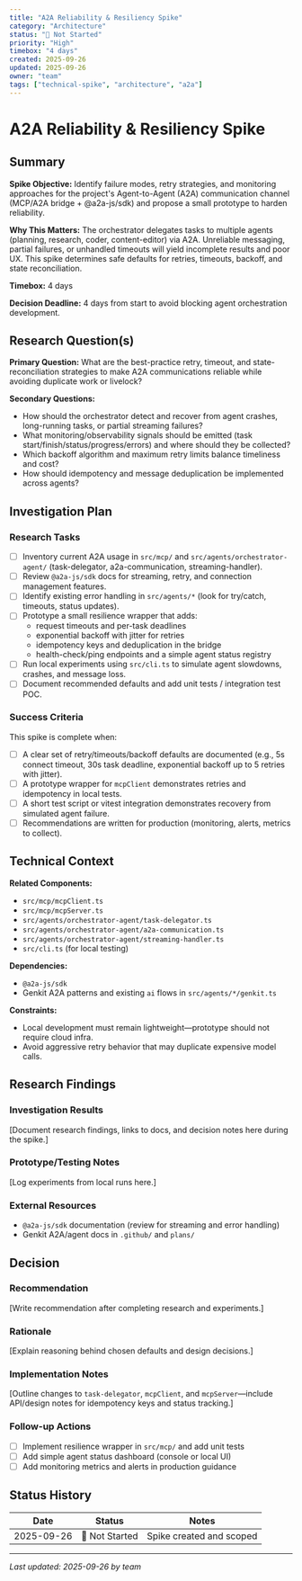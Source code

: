 ```yaml
---
title: "A2A Reliability & Resiliency Spike"
category: "Architecture"
status: "🔴 Not Started"
priority: "High"
timebox: "4 days"
created: 2025-09-26
updated: 2025-09-26
owner: "team"
tags: ["technical-spike", "architecture", "a2a"]
---
```


# A2A Reliability & Resiliency Spike

## Summary

**Spike Objective:** Identify failure modes, retry strategies, and monitoring approaches for the project's Agent-to-Agent (A2A) communication channel (MCP/A2A bridge + @a2a-js/sdk) and propose a small prototype to harden reliability.

**Why This Matters:** The orchestrator delegates tasks to multiple agents (planning, research, coder, content-editor) via A2A. Unreliable messaging, partial failures, or unhandled timeouts will yield incomplete results and poor UX. This spike determines safe defaults for retries, timeouts, backoff, and state reconciliation.

**Timebox:** 4 days

**Decision Deadline:** 4 days from start to avoid blocking agent orchestration development.

## Research Question(s)

**Primary Question:** What are the best-practice retry, timeout, and state-reconciliation strategies to make A2A communications reliable while avoiding duplicate work or livelock?

**Secondary Questions:**

- How should the orchestrator detect and recover from agent crashes, long-running tasks, or partial streaming failures?
- What monitoring/observability signals should be emitted (task start/finish/status/progress/errors) and where should they be collected?
- Which backoff algorithm and maximum retry limits balance timeliness and cost?
- How should idempotency and message deduplication be implemented across agents?

## Investigation Plan

### Research Tasks

- [ ] Inventory current A2A usage in `src/mcp/` and `src/agents/orchestrator-agent/` (task-delegator, a2a-communication, streaming-handler).
- [ ] Review `@a2a-js/sdk` docs for streaming, retry, and connection management features.
- [ ] Identify existing error handling in `src/agents/*` (look for try/catch, timeouts, status updates).
- [ ] Prototype a small resilience wrapper that adds:
  - request timeouts and per-task deadlines
  - exponential backoff with jitter for retries
  - idempotency keys and deduplication in the bridge
  - health-check/ping endpoints and a simple agent status registry
- [ ] Run local experiments using `src/cli.ts` to simulate agent slowdowns, crashes, and message loss.
- [ ] Document recommended defaults and add unit tests / integration test POC.

### Success Criteria

This spike is complete when:

- [ ] A clear set of retry/timeouts/backoff defaults are documented (e.g., 5s connect timeout, 30s task deadline, exponential backoff up to 5 retries with jitter).
- [ ] A prototype wrapper for `mcpClient` demonstrates retries and idempotency in local tests.
- [ ] A short test script or vitest integration demonstrates recovery from simulated agent failure.
- [ ] Recommendations are written for production (monitoring, alerts, metrics to collect).

## Technical Context

**Related Components:**
- `src/mcp/mcpClient.ts`
- `src/mcp/mcpServer.ts`
- `src/agents/orchestrator-agent/task-delegator.ts`
- `src/agents/orchestrator-agent/a2a-communication.ts`
- `src/agents/orchestrator-agent/streaming-handler.ts`
- `src/cli.ts` (for local testing)

**Dependencies:**
- `@a2a-js/sdk`
- Genkit A2A patterns and existing `ai` flows in `src/agents/*/genkit.ts`

**Constraints:**
- Local development must remain lightweight—prototype should not require cloud infra.
- Avoid aggressive retry behavior that may duplicate expensive model calls.

## Research Findings

### Investigation Results

[Document research findings, links to docs, and decision notes here during the spike.]

### Prototype/Testing Notes

[Log experiments from local runs here.]

### External Resources

- `@a2a-js/sdk` documentation (review for streaming and error handling)
- Genkit A2A/agent docs in `.github/` and `plans/`

## Decision

### Recommendation

[Write recommendation after completing research and experiments.]

### Rationale

[Explain reasoning behind chosen defaults and design decisions.]

### Implementation Notes

[Outline changes to `task-delegator`, `mcpClient`, and `mcpServer`—include API/design notes for idempotency keys and status tracking.]

### Follow-up Actions

- [ ] Implement resilience wrapper in `src/mcp/` and add unit tests
- [ ] Add simple agent status dashboard (console or local UI)
- [ ] Add monitoring metrics and alerts in production guidance

## Status History

| Date | Status | Notes |
| ---- | ------ | ----- |
| 2025-09-26 | 🔴 Not Started | Spike created and scoped |

---

_Last updated: 2025-09-26 by team_
